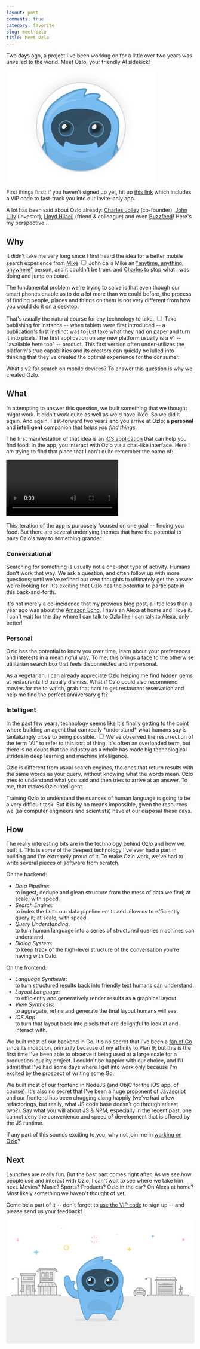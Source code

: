 ```yaml
---
layout: post
comments: true
category: favorite
slug: meet-ozlo
title: Meet Ozlo
---
```


Two days ago, a project I've been working on for a little over two years was unveiled to the world.
Meet Ozlo, your friendly AI sidekick!

[![Ozlo](/images/2016/ozlo.gif)](https://dribbble.com/shots/2704505-Meet-Ozlo)

First things first: if you haven't signed up yet, hit up [this link](https://www.ozlo.com/?vip=ANANT) which
includes a VIP code to fast-track you into our invite-only app.

A lot has been said about Ozlo already: [Charles Jolley](https://medium.com/teamozlo/introducing-ozlo-d5cce73d7ba5) (co-founder),
[John Lilly](https://news.greylock.com/our-investment-in-ozlo-a7f6eb9f61eb#.r1j0eeu8k) (investor), [Lloyd Hilaeil](lloyd.io/meet-ozlo) (friend & colleague)
and even [Buzzfeed](https://www.buzzfeed.com/alexkantrowitz/ozlo-the-ai-chatbot-wants-to-help-you-find-coffee-and-food)!
Here's my perspective...

## Why

It didn't take me very long since I first heard the idea for a better mobile search experience from
<label for="sn-mike" class="margin-toggle sidenote-number">[Mike](https://twitter.com/michaelrhanson)</label>
<input type="checkbox" id="sn-mike" class="margin-toggle"/>
<span class="sidenote">
John calls Mike an
["anytime, anything, anywhere"](http://techcrunch.com/2012/08/09/mike-hanson-joins-greylock-as-eir/) person,
and it couldn't be truer.
</span>
and [Charles](https://twitter.com/okito)
to stop what I was doing and jump on board.

The fundamental problem we're trying to solve is that even though our smart phones enable us to do a lot more than we could before,
the process of finding people, places and things on them is not very different from how you would do it on a desktop.

<label for="sn-tech" class="margin-toggle sidenote-number">That's usually the natural course for any technology to take.</label>
<input type="checkbox" id="sn-tech" class="margin-toggle"/>
<span class="sidenote">
Take publishing for instance -- when tablets were first introduced -- a publication's first instinct was to just take what they
had on paper and turn it into pixels.
</span>
The first application on any new platform usually is a v1 -- "available here too" -- product. This first version often under-utilizes
the platform's true capabilities and its creators can quickly be lulled into thinking that they've created the optimal experience
for the consumer.

What's v2 for search on mobile devices? To answer this question is why we created Ozlo.

## What

In attempting to answer this question, we built something that we thought might work. It didn't work quite as well
as we'd have liked. So we did it again. And again. Fast-forward two years and you arrive at Ozlo: a **personal** and **intelligent**
companion that *helps you find things*.

The first manifestation of that idea is an [iOS application](http://ozlo.com/download) that can help you find food.
In the app, you interact with Ozlo via a chat-like interface. Here I am trying to find that place that I can't quite
remember the name of:

<video controls autoplay loop>
<source src="/images/2016/indian-pizza.mp4" type="video/mp4"/>
</video>

This iteration of the app is purposely focused on one goal -- finding you food. But there are several underlying themes
that have the potential to pave Ozlo's way to something grander:

### Conversational

Searching for something is usually not a one-shot type of activity. Humans don't work that way. We ask a question,
and often follow up with more questions; until we've refined our own thoughts to ultimately get the answer we're
looking for. It's exciting that Ozlo has the potential to participate in this back-and-forth.

It's not merely a co-incidence that my previous blog post, a little less than a year ago
was about the [Amazon Echo](/2015/04/26/amazon-echo/). I have an Alexa at home and I love it. I can't wait for the day
where I can talk to Ozlo like I can talk to Alexa, only better!

### Personal

Ozlo has the potential to know you over time, learn about your preferences and interests in a meaningful way.
To me, this brings a face to the otherwise utilitarian search box that feels disconnected and impersonal.

As a vegetarian, I can already appreciate Ozlo helping me find hidden gems at restaurants I'd usually dismiss.
What if Ozlo could also recommend movies for me to watch, grab that hard to get restaurant reservation
and help me find the perfect anniversary gift?

### Intelligent

<label for="sn-intelli" class="margin-toggle sidenote-number">
In the past few years, technology seems like it's finally getting to the point where building an agent that can
really *understand* what humans say is tantalizingly close to being possible.
</label>
<input type="checkbox" id="sn-intelli" class="margin-toggle"/>
<span class="sidenote">
We've observed the resurrection of the term "AI" to refer to this sort of thing. It's often an overloaded term,
but there is no doubt that the industry as a whole has made big technological strides in deep learning and machine intelligence.
</span>

Ozlo is different from usual search engines, the ones that return results with the same words as your query,
without knowing what the words mean. Ozlo tries to understand what you said and then tries to arrive at an answer.
To me, that makes Ozlo intelligent.

Training Ozlo to understand the nuances of human language is going to be a very difficult task. But it is by no
means impossible, given the resources we (as computer engineers and scientists) have at our disposal these days.

## How

The really interesting bits are in the technology behind Ozlo and how we built it. This is some of the deepest
technology I've ever had a part in building and I'm extremely proud of it. To make Ozlo work, we've had to write
several pieces of software from scratch.

On the backend:

* *Data Pipeline*:<br>to ingest, dedupe and glean structure from the mess of data we find; at scale; with speed.
* *Search Engine*:<br>to index the facts our data pipeline emits and allow us to efficiently query it; at scale, with speed.
* *Query Understanding*:<br>to turn human language into a series of structured queries machines can understand.
* *Dialog System*:<br>to keep track of the high-level structure of the conversation you're having with Ozlo.

On the frontend:

* *Language Synthesis*:<br>to turn structured results back into friendly text humans can understand.
* *Layout Language*:<br>to efficiently and generatively render results as a graphical layout.
* *View Synthesis*:<br>to aggregate, refine and generate the final layout humans will see.
* *iOS App*:<br>to turn that layout back into pixels that are delightful to look at and interact with.

We built most of our backend in Go. It's no secret that I've been a [fan of Go](https://www.kix.in/2009/11/11/go-why-i-e29da4-google/)
since its inception, primarily because of my affinity to Plan 9; but this is the first time I've been able to observe it being used at a
large scale for a production-quality project. I couldn't be happier with our choice, and I'll admit that I've had some days where I
get into work only because I'm excited by the prospect of writing some Go.

We built most of our frontend in NodeJS (and ObjC for the iOS app, of course). It's also no secret that I've been a huge
[proponent of Javascript](https://www.google.com/#safe=off&q=site:kix.in+javascript) and our frontend has been chugging along
happily (we've had a few refactorings, but really, what JS code base doesn't go through atleast two?). Say what you will
about JS & NPM, especially in the recent past, one cannot deny the convenience and speed of development that is offered by the
JS runtime.

If any part of this sounds exciting to you, why not join me in [working on Ozlo](https://www.ozlo.com/jobs/)?

## Next

Launches are really fun. But the best part comes right after. As we see how people use and interact with Ozlo, I can't wait
to see where we take him next. Movies? Music? Sports? Products? Ozlo in the car? On Alexa at home? Most likely something
we haven't thought of yet.

Come be a part of it -- don't forget to [use the VIP code](https://www.ozlo.com/?vip=ANANT) to sign up -- and please send us your feedback!

![Ozlo Cityscape](/images/2016/ozlo-cityscape.png)
